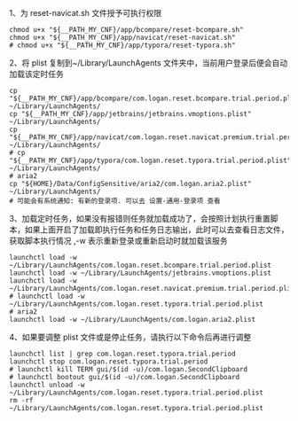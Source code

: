 1、为 reset-navicat.sh 文件授予可执行权限

```shell
chmod u+x "${__PATH_MY_CNF}/app/bcompare/reset-bcompare.sh"
chmod u+x "${__PATH_MY_CNF}/app/navicat/reset-navicat.sh"
# chmod u+x "${__PATH_MY_CNF}/app/typora/reset-typora.sh"
```

2、将 plist 复制到~/Library/LaunchAgents 文件夹中，当前用户登录后便会自动加载该定时任务

```shell
cp "${__PATH_MY_CNF}/app/bcompare/com.logan.reset.bcompare.trial.period.plist" ~/Library/LaunchAgents/
cp "${__PATH_MY_CNF}/app/jetbrains/jetbrains.vmoptions.plist" ~/Library/LaunchAgents/
cp "${__PATH_MY_CNF}/app/navicat/com.logan.reset.navicat.premium.trial.period.plist" ~/Library/LaunchAgents/
# cp "${__PATH_MY_CNF}/app/typora/com.logan.reset.typora.trial.period.plist" ~/Library/LaunchAgents/
# aria2
cp "${HOME}/Data/ConfigSensitive/aria2/com.logan.aria2.plist" ~/Library/LaunchAgents/
# 可能会有系统通知: 有新的登录项. 可以去 设置-通用-登录项 查看
```

3、加载定时任务，如果没有报错则任务就加载成功了，会按照计划执行重置脚本，如果上面开启了加载即执行任务和任务日志输出，此时可以去查看日志文件，获取脚本执行情况 ,-w 表示重新登录或重新启动时就加载该服务

```shell
launchctl load -w ~/Library/LaunchAgents/com.logan.reset.bcompare.trial.period.plist
launchctl load -w ~/Library/LaunchAgents/jetbrains.vmoptions.plist
launchctl load -w ~/Library/LaunchAgents/com.logan.reset.navicat.premium.trial.period.plist
# launchctl load -w ~/Library/LaunchAgents/com.logan.reset.typora.trial.period.plist
# aria2
launchctl load -w ~/Library/LaunchAgents/com.logan.aria2.plist
```

4、如果要调整 plist 文件或是停止任务，请执行以下命令后再进行调整

```shell
launchctl list | grep com.logan.reset.typora.trial.period
launchctl stop com.logan.reset.typora.trial.period
# launchctl kill TERM gui/$(id -u)/com.logan.SecondClipboard
# launchctl bootout gui/$(id -u)/com.logan.SecondClipboard
launchctl unload -w ~/Library/LaunchAgents/com.logan.reset.typora.trial.period.plist
rm -rf ~/Library/LaunchAgents/com.logan.reset.typora.trial.period.plist
```
